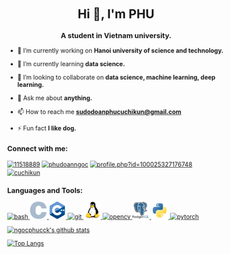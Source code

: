 <h1 align="center">Hi 👋, I'm PHU</h1>
<h3 align="center">A student in Vietnam university.</h3>

- 🔭 I’m currently working on **Hanoi university of science and technology.**

- 🌱 I’m currently learning **data science.**

- 👯 I’m looking to collaborate on **data science, machine learning, deep learning.**

- 💬 Ask me about **anything.**

- 📫 How to reach me **sudodoanphucuchikun@gmail.com**

- ⚡ Fun fact **I like dog.**

<h3 align="left">Connect with me:</h3>
<p align="left">
<a href="https://stackoverflow.com/users/11518889" target="blank"><img align="center" src="https://cdn.jsdelivr.net/npm/simple-icons@3.0.1/icons/stackoverflow.svg" alt="11518889" height="30" width="40" /></a>
<a href="https://kaggle.com/phudoanngoc" target="blank"><img align="center" src="https://cdn.jsdelivr.net/npm/simple-icons@3.0.1/icons/kaggle.svg" alt="phudoanngoc" height="30" width="40" /></a>
<a href="https://fb.com/profile.php?id=100025327176748" target="blank"><img align="center" src="https://cdn.jsdelivr.net/npm/simple-icons@3.0.1/icons/facebook.svg" alt="profile.php?id=100025327176748" height="30" width="40" /></a>
<a href="https://codeforces.com/profile/cuchikun" target="blank"><img align="center" src="https://cdn.jsdelivr.net/npm/simple-icons@3.0.1/icons/codeforces.svg" alt="cuchikun" height="30" width="40" /></a>
</p>

<h3 align="left">Languages and Tools:</h3>
<p align="left"> <a href="https://www.gnu.org/software/bash/" target="_blank"> <img src="https://www.vectorlogo.zone/logos/gnu_bash/gnu_bash-icon.svg" alt="bash" width="40" height="40"/> </a> <a href="https://www.cprogramming.com/" target="_blank"> <img src="https://raw.githubusercontent.com/devicons/devicon/master/icons/c/c-original.svg" alt="c" width="40" height="40"/> </a> <a href="https://www.w3schools.com/cpp/" target="_blank"> <img src="https://raw.githubusercontent.com/devicons/devicon/master/icons/cplusplus/cplusplus-original.svg" alt="cplusplus" width="40" height="40"/> </a> <a href="https://git-scm.com/" target="_blank"> <img src="https://www.vectorlogo.zone/logos/git-scm/git-scm-icon.svg" alt="git" width="40" height="40"/> </a> <a href="https://www.linux.org/" target="_blank"> <img src="https://raw.githubusercontent.com/devicons/devicon/master/icons/linux/linux-original.svg" alt="linux" width="40" height="40"/> </a> <a href="https://opencv.org/" target="_blank"> <img src="https://www.vectorlogo.zone/logos/opencv/opencv-icon.svg" alt="opencv" width="40" height="40"/> </a> <a href="https://www.postgresql.org" target="_blank"> <img src="https://raw.githubusercontent.com/devicons/devicon/master/icons/postgresql/postgresql-original-wordmark.svg" alt="postgresql" width="40" height="40"/> </a> <a href="https://www.python.org" target="_blank"> <img src="https://raw.githubusercontent.com/devicons/devicon/master/icons/python/python-original.svg" alt="python" width="40" height="40"/> </a> <a href="https://pytorch.org/" target="_blank"> <img src="https://www.vectorlogo.zone/logos/pytorch/pytorch-icon.svg" alt="pytorch" width="40" height="40"/> </a> </p>

[![ngocphucck's github stats](https://github-readme-stats.vercel.app/api?username=ngocphucck&theme=radical&show_icons=true&count_private=true)](https://github.com/anuraghazra/github-readme-stats)

[![Top Langs](https://github-readme-stats.vercel.app/api/top-langs/?username=ngocphucck&theme=radical)](https://github.com/anuraghazra/github-readme-stats)
